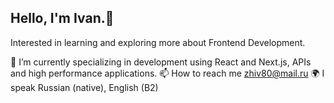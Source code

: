 ## Hello, I'm Ivan.👋
Interested in learning and exploring more about Frontend Development.

🌱 I’m currently specializing in development using React and Next.js, APIs and high performance applications.
📫 How to reach me zhiv80@mail.ru
🌍 I speak Russian (native), English (B2)

<!--
**Ivan-ZHehdanovich/Ivan-Zhdanovich** is a ✨ _special_ ✨ repository because its `README.md` (this file) appears on your GitHub profile.

Here are some ideas to get you started:

- 🔭 I’m currently working on ...
- 🌱 I’m currently learning ...
- 👯 I’m looking to collaborate on ...
- 🤔 I’m looking for help with ...
- 💬 Ask me about ...
- 📫 How to reach me: ...
- 😄 Pronouns: ...
- ⚡ Fun fact: ...
-->
